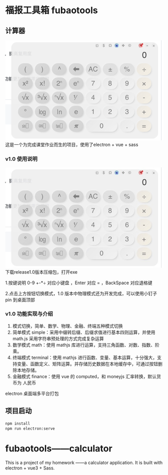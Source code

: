 # 福报工具箱 fubaotools

## 计算器

<img src="./image.png" >
这是一个为完成课堂作业而生的项目，使用了electron + vue + sass

### v1.0 使用说明

<img src="./image2.png" >
下载release1.0版本压缩包，打开exe

1.按键说明 0-9 +-\*÷ 对应小键盘 ，Enter 对应 = ，BackSpace 对应退格键

2.点击上方按钮切换模式，1.0 版本中物理模式还为开发完成，可以使用小钉子 pin 到桌面顶部

### v1.0 功能实现与介绍

1. 模式切换，简单、数学、物理、金融、终端五种模式切换
2. 简单模式 simple：采用中缀转后缀、后缀求值进行基本四则运算，并使用 math.js 采用字符串预处理的方式完成复杂运算
3. 数学模式 math：使用 mathjs 库进行运算，支持三角函数、对数、指数、阶乘。
4. 终端模式 terminal：使用 mathjs 进行函数、变量、基本运算，十分强大，支持变量、函数定义、矩阵运算。并存储历史数据在本地缓存中，可通过按钮删除本地存储。
5. 金融模式 finance：使用 vue 的 computed，和 moneyjs 汇率转换，默认货币为 人民币

electron 桌面端多平台打包

## 项目启动

```
npm install
npm run electron:serve
```

# fubaotools——calculator

This is a project of my homework ——a calculator application. It is built with electron + vue3 + Sass.
